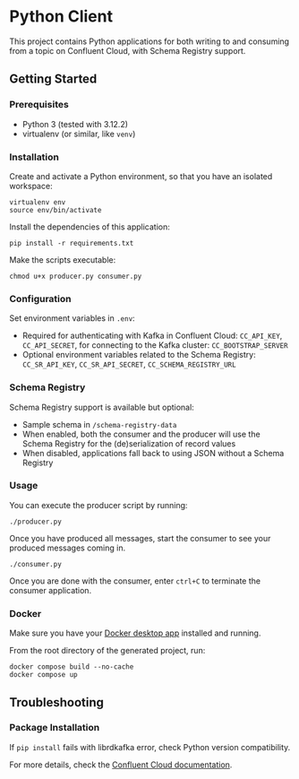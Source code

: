 # Python Client

This project contains Python applications for both writing to and consuming from a topic on Confluent Cloud, with Schema Registry support.

## Getting Started

### Prerequisites
- Python 3 (tested with 3.12.2)
- virtualenv (or similar, like `venv`)

### Installation

Create and activate a Python environment, so that you have an isolated workspace:

```shell
virtualenv env
source env/bin/activate
```

Install the dependencies of this application:

```shell
pip install -r requirements.txt
```

Make the scripts executable:

```shell
chmod u+x producer.py consumer.py
```

### Configuration
Set environment variables in `.env`:
- Required for authenticating with Kafka in Confluent Cloud: `CC_API_KEY`, `CC_API_SECRET`, for connecting to the Kafka cluster: `CC_BOOTSTRAP_SERVER`
- Optional environment variables related to the Schema Registry: `CC_SR_API_KEY`, `CC_SR_API_SECRET`, `CC_SCHEMA_REGISTRY_URL`

### Schema Registry
Schema Registry support is available but optional:
- Sample schema in `/schema-registry-data`
- When enabled, both the consumer and the producer will use the Schema Registry for the (de)serialization of record values
- When disabled, applications fall back to using JSON without a Schema Registry

### Usage

You can execute the producer script by running:

```shell
./producer.py
```

Once you have produced all messages, start the consumer to see your produced messages coming in.

```shell
./consumer.py
```

Once you are done with the consumer, enter `ctrl+C` to terminate the consumer application.

### Docker

Make sure you have your [Docker desktop app](https://www.docker.com/products/docker-desktop/) installed and running.

From the root directory of the generated project, run:

```
docker compose build --no-cache
docker compose up
```

## Troubleshooting

### Package Installation
If `pip install` fails with librdkafka error, check Python version compatibility.

For more details, check the [Confluent Cloud documentation](https://docs.confluent.io/cloud/current/overview.html).